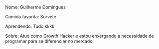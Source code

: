 Nome: Guilherme Domingues   

Comida favorita: Sorvete

Aprendendo: Tudo kkkk

Sobre: Atuo como Growth Hacker e estou enxergando a necessidade de programar para se diferenciar no mercado.
